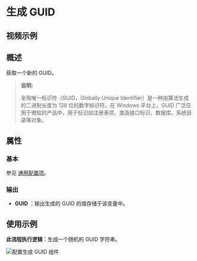 # 生成 GUID

## 视频示例

## 概述

获取一个新的 GUID。

> **说明:**
>
> 全局唯一标识符（GUID，Globally Unique Identifier）是一种由算法生成的二进制长度为 128 位的数字标识符。在 Windows 平台上，GUID 广泛应用于微软的产品中，用于标识如注册表项、类及接口标识、数据库、系统目录等对象。

## 属性

### 基本

参见 [通用配置项](../../Appendix/CommonConfigurationItems.md)。

### 输出

- **GUID** ：输出生成的 GUID 的值存储于该变量中。

## 使用示例

**此流程执行逻辑**：生成一个随机的 GUID 字符串。

![配置生成 GUID 组件](https://docimages.blob.core.chinacloudapi.cn/images/Activities/GenerateGUIDActivity2021010501.png)
